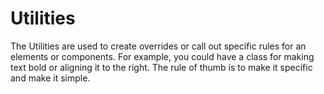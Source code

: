 # Utilities

The Utilities are used to create overrides or call out specific rules for an elements or components. For example, you could have a class for making text bold or aligning it to the right. The rule of thumb is to make it specific and make it simple.
